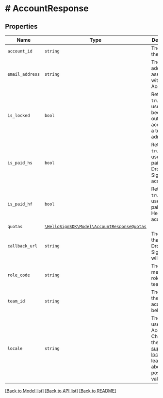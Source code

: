 # # AccountResponse



## Properties

Name | Type | Description | Notes
------------ | ------------- | ------------- | -------------
| `account_id` | ```string``` |  The ID of the Account  |  |
| `email_address` | ```string``` |  The email address associated with the Account.  |  |
| `is_locked` | ```bool``` |  Returns `true` if the user has been locked out of their account by a team admin.  |  |
| `is_paid_hs` | ```bool``` |  Returns `true` if the user has a paid Dropbox Sign account.  |  |
| `is_paid_hf` | ```bool``` |  Returns `true` if the user has a paid HelloFax account.  |  |
| `quotas` | [```\HelloSignSDK\Model\AccountResponseQuotas```](AccountResponseQuotas.md) |    |  |
| `callback_url` | ```string``` |  The URL that Dropbox Sign events will `POST` to.  |  |
| `role_code` | ```string``` |  The membership role for the team.  |  |
| `team_id` | ```string``` |  The id of the team account belongs to.  |  |
| `locale` | ```string``` |  The locale used in this Account. Check out the list of [supported locales](/api/reference/constants/#supported-locales) to learn more about the possible values.  |  |

[[Back to Model list]](../../README.md#models) [[Back to API list]](../../README.md#endpoints) [[Back to README]](../../README.md)

